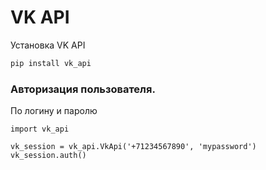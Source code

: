 # VK API
Установка VK API
```Bash
pip install vk_api
```
### Авторизация пользователя.

По логину и паролю
```
import vk_api

vk_session = vk_api.VkApi('+71234567890', 'mypassword')
vk_session.auth()
```
